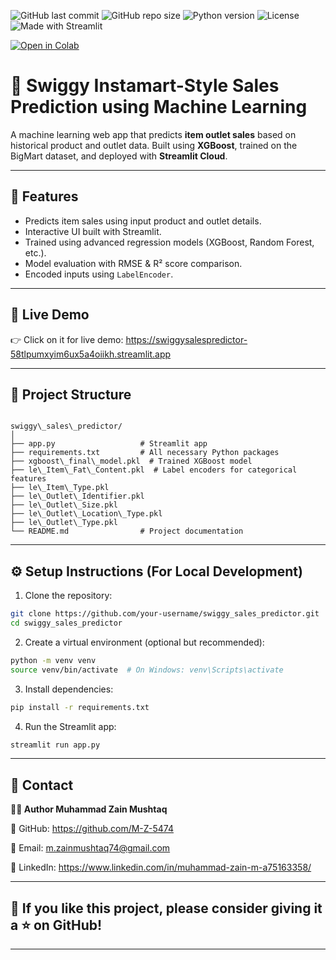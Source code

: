 ![GitHub last commit](https://img.shields.io/github/last-commit/M-Z-5474/swiggy-sales-prediction)
![GitHub repo size](https://img.shields.io/github/repo-size/M-Z-5474/swiggy-sales-prediction)
![Python version](https://img.shields.io/badge/Python-3.10-blue.svg)
![License](https://img.shields.io/badge/License-MIT-green.svg)
![Made with Streamlit](https://img.shields.io/badge/Made%20with-Streamlit-orange?logo=streamlit)

[![Open in Colab](https://img.shields.io/badge/Open%20in-Google%20Colab-yellow?logo=googlecolab)](https://colab.research.google.com/drive/your-colab-id-here)

# 🛒 Swiggy Instamart-Style Sales Prediction using Machine Learning

A machine learning web app that predicts **item outlet sales** based on historical product and outlet data. Built using **XGBoost**, trained on the BigMart dataset, and deployed with **Streamlit Cloud**.

---

## 📌 Features

- Predicts item sales using input product and outlet details.
- Interactive UI built with Streamlit.
- Trained using advanced regression models (XGBoost, Random Forest, etc.).
- Model evaluation with RMSE & R² score comparison.
- Encoded inputs using `LabelEncoder`.

---

## 🚀 Live Demo

👉 Click on it for live demo: https://swiggysalespredictor-58tlpumxyim6ux5a4oiikh.streamlit.app

---

## 📁 Project Structure

```

swiggy\_sales\_predictor/
│
├── app.py                   # Streamlit app
├── requirements.txt         # All necessary Python packages
├── xgboost\_final\_model.pkl  # Trained XGBoost model
├── le\_Item\_Fat\_Content.pkl  # Label encoders for categorical features
├── le\_Item\_Type.pkl
├── le\_Outlet\_Identifier.pkl
├── le\_Outlet\_Size.pkl
├── le\_Outlet\_Location\_Type.pkl
├── le\_Outlet\_Type.pkl
└── README.md                # Project documentation

````

---

## ⚙️ Setup Instructions (For Local Development)

1. Clone the repository:
```bash
git clone https://github.com/your-username/swiggy_sales_predictor.git
cd swiggy_sales_predictor
````

2. Create a virtual environment (optional but recommended):

```bash
python -m venv venv
source venv/bin/activate  # On Windows: venv\Scripts\activate
```

3. Install dependencies:

```bash
pip install -r requirements.txt
```

4. Run the Streamlit app:

```bash
streamlit run app.py
```

---

## 📧 Contact

**🙋‍♂️ Author Muhammad Zain Mushtaq**

🔗 GitHub: https://github.com/M-Z-5474

📧 Email: m.zainmushtaq74@gmail.com

🔗 LinkedIn: https://www.linkedin.com/in/muhammad-zain-m-a75163358/

---

## 🌟 If you like this project, please consider giving it a ⭐ on GitHub!
---



